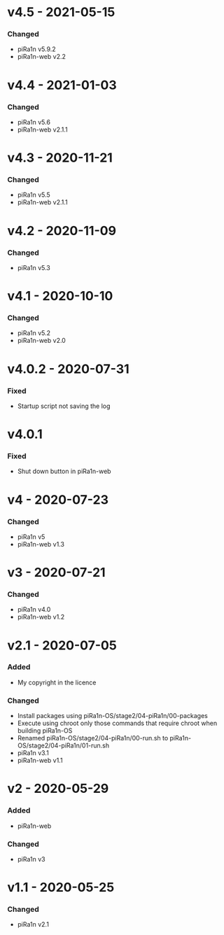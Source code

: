 # v4.5 - 2021-05-15
### Changed
- piRa1n v5.9.2
- piRa1n-web v2.2

# v4.4 - 2021-01-03
### Changed
- piRa1n v5.6
- piRa1n-web v2.1.1

# v4.3 - 2020-11-21
### Changed 
- piRa1n v5.5
- piRa1n-web v2.1.1

# v4.2 - 2020-11-09
### Changed
- piRa1n v5.3

# v4.1 - 2020-10-10
### Changed
- piRa1n v5.2
- piRa1n-web v2.0

# v4.0.2 - 2020-07-31
### Fixed
- Startup script not saving the log

# v4.0.1
### Fixed
- Shut down button in piRa1n-web

# v4 - 2020-07-23
### Changed
- piRa1n v5
- piRa1n-web v1.3

# v3 - 2020-07-21
### Changed
- piRa1n v4.0
- piRa1n-web v1.2

# v2.1 - 2020-07-05
### Added
- My copyright in the licence
### Changed
- Install packages using piRa1n-OS/stage2/04-piRa1n/00-packages
- Execute using chroot only those commands that require chroot when building piRa1n-OS
- Renamed piRa1n-OS/stage2/04-piRa1n/00-run.sh to piRa1n-OS/stage2/04-piRa1n/01-run.sh
- piRa1n v3.1
- piRa1n-web v1.1

# v2 - 2020-05-29
### Added
- piRa1n-web
### Changed
- piRa1n v3

# v1.1 - 2020-05-25
### Changed
- piRa1n v2.1
